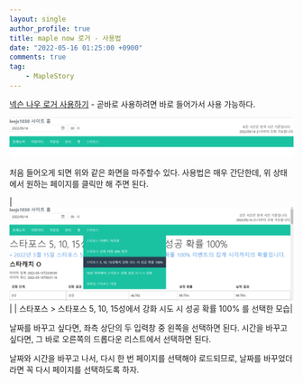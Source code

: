 ```yaml
---
layout: single
author_profile: true
title: maple now 로거 - 사용법
date: "2022-05-16 01:25:00 +0900"
comments: true
tag:
    - MapleStory
---
```


[넥슨 나우 로거 사용하기](/maplenow) - 곧바로 사용하려면 바로 들어가서 사용 가능하다.

![초기 화면](/resources/all-posts/maplenow/2022-05-16-how-to-use/img.png)

처음 들어오게 되면 위와 같은 화면을 마주할수 있다.
사용법은 매우 간단한데, 위 상태에서 원하는 페이지를 클릭만 해 주면 된다.

| ![선택](/resources/all-posts/maplenow/2022-05-16-how-to-use/img_1.png)|
| 스타포스 > 스타포스 5, 10, 15성에서 강화 시도 시 성공 확률 100% 를 선택한 모습|

날짜를 바꾸고 싶다면, 좌측 상단의 두 입력창 중 왼쪽을 선택하면 된다.
시간을 바꾸고 싶다면, 그 바로 오른쪽의 드롭다운 리스트에서 선택하면 된다.

날짜와 시간을 바꾸고 나서, 다시 한 번 페이지를 선택해야 로드되므로, 날짜를 바꾸었더라면 꼭 다시 페이지를 선택하도록 하자.

